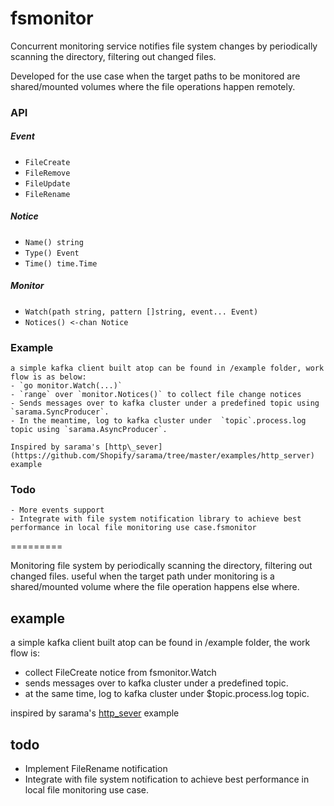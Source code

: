 fsmonitor
=========

Concurrent monitoring service notifies file system changes by periodically scanning the directory, filtering out changed files.

Developed for the use case when the target paths to be monitored are shared/mounted volumes where the file operations happen remotely.

### API
##### Event
- `FileCreate`
- `FileRemove`
- `FileUpdate`
- `FileRename`
  
##### Notice
  - `Name() string`
  - `Type() Event`
  - `Time() time.Time`
  
##### Monitor
  - `Watch(path string, pattern []string, event... Event)`
  - `Notices() <-chan Notice`
    
    
    
### Example
    a simple kafka client built atop can be found in /example folder, work flow is as below:
    - `go monitor.Watch(...)`
    - `range` over `monitor.Notices()` to collect file change notices
    - Sends messages over to kafka cluster under a predefined topic using `sarama.SyncProducer`.
    - In the meantime, log to kafka cluster under  `topic`.process.log topic using `sarama.AsyncProducer`.
    
    Inspired by sarama's [http\_sever](https://github.com/Shopify/sarama/tree/master/examples/http_server) example
    
    
### Todo
    - More events support
    - Integrate with file system notification library to achieve best performance in local file monitoring use case.fsmonitor
=========

Monitoring file system by periodically scanning the directory, filtering out changed files. useful when the target path under monitoring is a shared/mounted volume where the file operation happens else where.


## example
a simple kafka client built atop can be found in /example folder, the work flow is:
- collect FileCreate notice from fsmonitor.Watch 
- sends messages over to kafka cluster under a predefined topic.
- at the same time, log to kafka cluster under $topic.process.log topic.

inspired by sarama's [http\_sever](https://github.com/Shopify/sarama/tree/master/examples/http_server) example


## todo
- Implement FileRename notification
- Integrate with file system notification to achieve best performance in local file monitoring use case.

